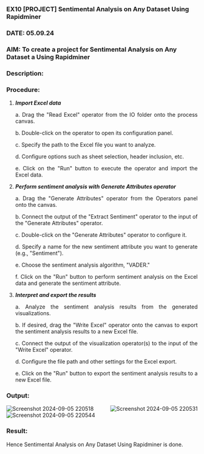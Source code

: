 ### EX10 [PROJECT] Sentimental Analysis on Any Dataset Using Rapidminer
### DATE: 05.09.24
### AIM: To create a project for Sentimental Analysis on Any Dataset a Using Rapidminer
### Description: 
<div align = "justify">

### Procedure:
1) ***Import Excel data***
    <p>a. Drag the "Read Excel" operator from the IO folder onto the process canvas.
    <p>b. Double-click on the operator to open its configuration panel.
    <p>c. Specify the path to the Excel file you want to analyze.
    <p>d. Configure options such as sheet selection, header inclusion, etc.
    <p>e. Click on the "Run" button to execute the operator and import the Excel data.
2) ***Perform sentiment analysis with Generate Attributes operator***
    <p>a. Drag the "Generate Attributes" operator from the Operators panel onto the canvas.
    <p>b. Connect the output of the "Extract Sentiment" operator to the input of the "Generate Attributes" operator.
    <p>c. Double-click on the "Generate Attributes" operator to configure it.
    <p>d. Specify a name for the new sentiment attribute you want to generate (e.g., "Sentiment").
    <p>e. Choose the sentiment analysis algorithm, "VADER."
    <p>f. Click on the "Run" button to perform sentiment analysis on the Excel data and generate the sentiment attribute.
3) ***Interpret and export the results***
    <p>a. Analyze the sentiment analysis results from the generated visualizations.
    <p>b. If desired, drag the "Write Excel" operator onto the canvas to export the sentiment analysis results to a new Excel file.
    <p>c. Connect the output of the visualization operator(s) to the input of the "Write Excel" operator.
    <p>d. Configure the file path and other settings for the Excel export.
    <p>e. Click on the "Run" button to export the sentiment analysis results to a new Excel file.

### Output:
![Screenshot 2024-09-05 220518](https://github.com/user-attachments/assets/f1cb135e-a654-4f37-b21d-1ff5867eed7a)
![Screenshot 2024-09-05 220531](https://github.com/user-attachments/assets/f3f25d42-91a5-4466-b989-a6fb5af5908c)
![Screenshot 2024-09-05 220544](https://github.com/user-attachments/assets/83343e25-ed86-4457-be7a-cca10d7caa16)




### Result:
Hence Sentimental Analysis on Any Dataset Using Rapidminer is done.
